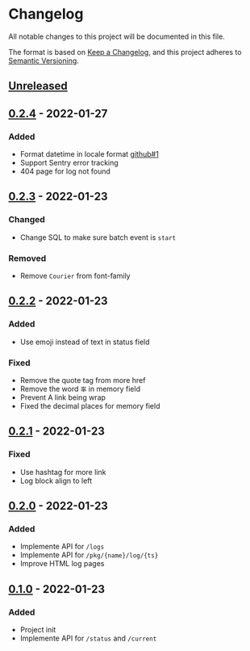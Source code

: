 # Changelog

All notable changes to this project will be documented in this file.

The format is based on [Keep a Changelog](https://keepachangelog.com/en/1.0.0/),
and this project adheres to [Semantic Versioning](https://semver.org/spec/v2.0.0.html).

## [Unreleased]

## [0.2.4] - 2022-01-27

### Added

- Format datetime in locale format [github#1](https://github.com/imlonghao/archlinuxcn-packages/pull/1)
- Support Sentry error tracking
- 404 page for log not found

## [0.2.3] - 2022-01-23

### Changed

- Change SQL to make sure batch event is `start`

### Removed

- Remove `Courier` from font-family

## [0.2.2] - 2022-01-23

### Added

- Use emoji instead of text in status field

### Fixed

- Remove the quote tag from more href
- Remove the word `率` in memory field
- Prevent A link being wrap
- Fixed the decimal places for memory field

## [0.2.1] - 2022-01-23

### Fixed

- Use hashtag for more link
- Log block align to left

## [0.2.0] - 2022-01-23

### Added

- Implemente API for `/logs`
- Implemente API for `/pkg/{name}/log/{ts}`
- Improve HTML log pages

## [0.1.0] - 2022-01-23

### Added

- Project init
- Implemente API for `/status` and `/current`

[Unreleased]: https://git.esd.cc/imlonghao/archlinuxcn-packages/compare/v0.2.4...HEAD
[0.2.4]: https://git.esd.cc/imlonghao/archlinuxcn-packages/releases/tag/v0.2.4
[0.2.3]: https://git.esd.cc/imlonghao/archlinuxcn-packages/releases/tag/v0.2.3
[0.2.2]: https://git.esd.cc/imlonghao/archlinuxcn-packages/releases/tag/v0.2.2
[0.2.1]: https://git.esd.cc/imlonghao/archlinuxcn-packages/releases/tag/v0.2.1
[0.2.0]: https://git.esd.cc/imlonghao/archlinuxcn-packages/releases/tag/v0.2.0
[0.1.0]: https://git.esd.cc/imlonghao/archlinuxcn-packages/releases/tag/v0.1.0

